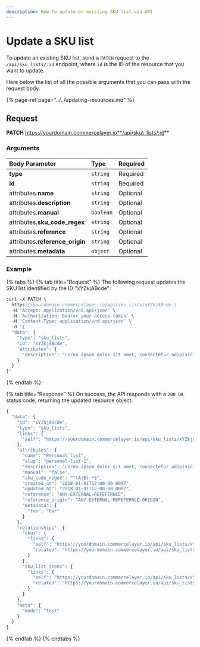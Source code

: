 ```yaml
---
description: How to update an existing SKU list via API
---
```


# Update a SKU list

To update an existing SKU list, send a `PATCH` request to the `/api/sku_lists/:id` endpoint, where `id` is the ID of the resource that you want to update.

Here below the list of all the possible arguments that you can pass with the request body.

{% page-ref page="../../updating-resources.md" %}

## Request

**PATCH** https://yourdomain.commercelayer.io**/api/sku\_lists/:id**

### Arguments

| Body Parameter | Type | Required |
| :--- | :--- | :--- |
| **type** | `string` | Required |
| **id** | `string` | Required |
| attributes.**name** | `string` | Optional |
| attributes.**description** | `string` | Optional |
| attributes.**manual** | `boolean` | Optional |
| attributes.**sku\_code\_regex** | `string` | Optional |
| attributes.**reference** | `string` | Optional |
| attributes.**reference\_origin** | `string` | Optional |
| attributes.**metadata** | `object` | Optional |

### Example

{% tabs %}
{% tab title="Request" %}
The following request updates the SKU list identified by the ID "xYZkjABcde":

```javascript
curl -X PATCH \
  https://yourdomain.commercelayer.io/api/sku_lists/xYZkjABcde \
  -H 'Accept: application/vnd.api+json' \
  -H 'Authorization: Bearer your-access-token' \
  -H 'Content-Type: application/vnd.api+json' \
  -d '{
  "data": {
    "type": "sku_lists",
    "id": "xYZkjABcde",
    "attributes": {
      "description": "Lorem ipsum dolor sit amet, consectetur adipisicing elit, sed do eiusmod tempor incididunt ut labore et dolore magna aliqua."
    }
  }
}'
```
{% endtab %}

{% tab title="Response" %}
On success, the API responds with a `200 OK` status code, returning the updated resource object:

```javascript
{
  "data": {
    "id": "xYZkjABcde",
    "type": "sku_lists",
    "links": {
      "self": "https://yourdomain.commercelayer.io/api/sku_lists/xYZkjABcde"
    },
    "attributes": {
      "name": "Personal list",
      "slug": "personal-list-1",
      "description": "Lorem ipsum dolor sit amet, consectetur adipisicing elit, sed do eiusmod tempor incididunt ut labore et dolore magna aliqua.",
      "manual": "false",
      "sku_code_regex": "^(A|B).*$",
      "created_at": "2018-01-01T12:00:00.000Z",
      "updated_at": "2018-01-01T12:00:00.000Z",
      "reference": "ANY-EXTERNAL-REFEFERNCE",
      "reference_origin": "ANY-EXTERNAL-REFEFERNCE-ORIGIN",
      "metadata": {
        "foo": "bar"
      }
    },
    "relationships": {
      "skus": {
        "links": {
          "self": "https://yourdomain.commercelayer.io/api/sku_lists/xYZkjABcde/relationships/skus",
          "related": "https://yourdomain.commercelayer.io/api/sku_lists/xYZkjABcde/skus"
        }
      },
      "sku_list_items": {
        "links": {
          "self": "https://yourdomain.commercelayer.io/api/sku_lists/xYZkjABcde/relationships/sku_list_items",
          "related": "https://yourdomain.commercelayer.io/api/sku_lists/xYZkjABcde/sku_list_items"
        }
      }
    },
    "meta": {
      "mode": "test"
    }
  }
}
```
{% endtab %}
{% endtabs %}

